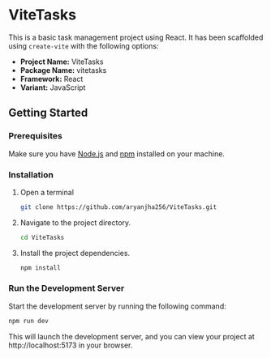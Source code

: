 # ViteTasks

This is a basic task management project using React.
It has been scaffolded using `create-vite` with the following options:

- **Project Name:** ViteTasks
- **Package Name:** vitetasks
- **Framework:** React
- **Variant:** JavaScript

## Getting Started

### Prerequisites

Make sure you have [Node.js](https://nodejs.org/) and [npm](https://www.npmjs.com/) installed on your machine.

### Installation

1. Open a terminal

   ```bash
   git clone https://github.com/aryanjha256/ViteTasks.git
   ```

2. Navigate to the project directory.

   ```bash
   cd ViteTasks
   ```

3. Install the project dependencies.

   ```bash
   npm install
   ```

### Run the Development Server

Start the development server by running the following command:

```bash
npm run dev
```

This will launch the development server, and you can view your project at http://localhost:5173 in your browser.
